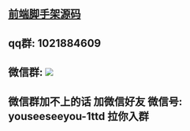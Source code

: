 ## [前端脚手架源码](https://gitee.com/tianai/tianai-captcha-web-sdk)
## qq群: 1021884609
## 微信群: ![](https://minio.tianai.cloud/public/qun2.jpg)
## 微信群加不上的话 加微信好友 微信号: youseeseeyou-1ttd 拉你入群
